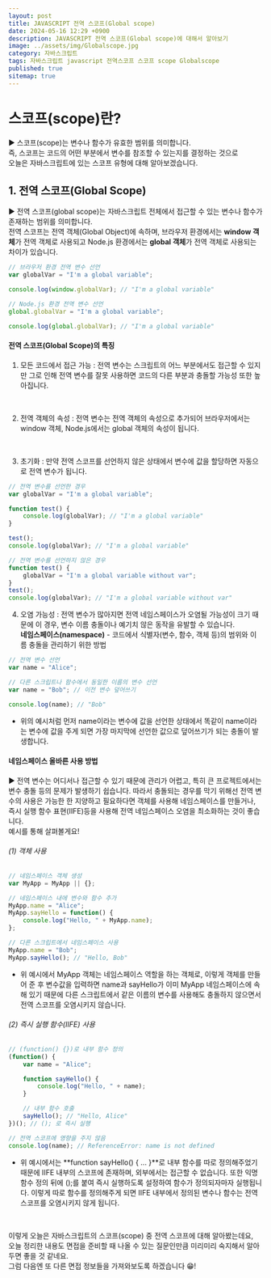 ```yaml
---
layout: post
title: JAVASCRIPT 전역 스코프(Global scope)
date: 2024-05-16 12:29 +0900
description: JAVASCRIPT 전역 스코프(Global scope)에 대해서 알아보기
image: ../assets/img/Globalscope.jpg
category: 자바스크립트
tags: 자바스크립트 javascript 전역스코프 스코프 scope Globalscope
published: true
sitemap: true
---
```


# 스코프(scope)란?

▶ 스코프(scope)는 변수나 함수가 유효한 범위를 의미합니다.<br>
즉, 스코프는 코드의 어떤 부분에서 변수를 참조할 수 있는지를 결정하는 것으로<br>
오늘은 자바스크립트에 있는 스코프 유형에 대해 알아보겠습니다.<br>

## 1. 전역 스코프(Global Scope)

▶ 전역 스코프(global scope)는 자바스크립트 전체에서 접근할 수 있는 변수나 함수가 존재하는 범위를 의미합니다.<br>
전역 스코프는 전역 객체(Global Object)에 속하며, 브라우저 환경에서는 **window 객체**가 전역 객체로 사용되고 Node.js 환경에서는 **global 객체**가 전역 객체로 사용되는 차이가 있습니다.

````javascript
// 브라우저 환경 전역 변수 선언
var globalVar = "I'm a global variable";

console.log(window.globalVar); // "I'm a global variable"

// Node.js 환경 전역 변수 선언
global.globalVar = "I'm a global variable";

console.log(global.globalVar); // "I'm a global variable"
````

#### 전역 스코프(Global Scope)의 특징

1. 모든 코드에서 접근 가능
: 전역 변수는 스크립트의 어느 부분에서도 접근할 수 있지만 그로 인해 전역 변수를 잘못 사용하면 코드의 다른 부분과 충돌할 가능성 또한 높아집니다.
<br>

2. 전역 객체의 속성
: 전역 변수는 전역 객체의 속성으로 추가되어 브라우저에서는 window 객체, Node.js에서는 global 객체의 속성이 됩니다.
<br>

3. 초기화
: 만약 전역 스코프를 선언하지 않은 상태에서 변수에 값을 할당하면 자동으로 전역 변수가 됩니다.

````javascript
// 전역 변수를 선언한 경우
var globalVar = "I'm a global variable";

function test() {
    console.log(globalVar); // "I'm a global variable"
}

test();
console.log(globalVar); // "I'm a global variable"

// 전역 변수를 선언하지 않은 경우
function test() {
    globalVar = "I'm a global variable without var";
}
test();
console.log(globalVar); // "I'm a global variable without var"
````

4. 오염 가능성
: 전역 변수가 많아지면 전역 네임스페이스가 오염될 가능성이 크기 때문에 이 경우, 변수 이름 충돌이나 예기치 않은 동작을 유발할 수 있습니다.<br>
**네임스페이스(namespace)** - 코드에서 식별자(변수, 함수, 객체 등)의 범위와 이름 충돌을 관리하기 위한 방법

````javascript
// 전역 변수 선언
var name = "Alice";

// 다른 스크립트나 함수에서 동일한 이름의 변수 선언
var name = "Bob"; // 이전 변수 덮어쓰기

console.log(name); // "Bob"
````

- 위의 예시처럼 먼저 name이라는 변수에 값을 선언한 상태에서 똑같이 name이라는 변수에 값을 주게 되면 가장 마지막에 선언한 값으로 덮어쓰기가 되는 충돌이 발생합니다.

#### 네임스페이스 올바른 사용 방법

▶ 전역 변수는 어디서나 접근할 수 있기 때문에 관리가 어렵고, 특히 큰 프로젝트에서는 변수 충돌 등의 문제가 발생하기 쉽습니다. 따라서 충돌되는 경우를 막기 위해선 전역 변수의 사용은 가능한 한 지양하고 필요하다면 객체를 사용해 네임스페이스를 만들거나, 즉시 실행 함수 표현(IIFE)등을 사용해 전역 네임스페이스 오염을 최소화하는 것이 좋습니다.<br>
예시를 통해 살펴볼게요!

###### (1) 객체 사용

````javascript
// 네임스페이스 객체 생성
var MyApp = MyApp || {};

// 네임스페이스 내에 변수와 함수 추가
MyApp.name = "Alice";
MyApp.sayHello = function() {
    console.log("Hello, " + MyApp.name);
};

// 다른 스크립트에서 네임스페이스 사용
MyApp.name = "Bob";
MyApp.sayHello(); // "Hello, Bob"
````

- 위 예시에서 MyApp 객체는 네임스페이스 역할을 하는 객체로, 이렇게 객체를 만들어 준 후 변수값을 입력하면 name과 sayHello가 이미 MyApp 네임스페이스에 속해 있기 때문에 다른 스크립트에서 같은 이름의 변수를 사용해도 충돌하지 않으면서 전역 스코프를 오염시키지 않습니다.

###### (2) 즉시 실행 함수(IIFE) 사용

````javascript
// (function() {})로 내부 함수 정의
(function() {
    var name = "Alice";

    function sayHello() {
        console.log("Hello, " + name);
    }

    // 내부 함수 호출
    sayHello(); // "Hello, Alice"
})(); // (); 로 즉시 실행

// 전역 스코프에 영향을 주지 않음
console.log(name); // ReferenceError: name is not defined
````

- 위 예시에서는 **function sayHello() { ... }**로 내부 함수를 따로 정의해주었기 때문에 IIFE 내부의 스코프에 존재하며, 외부에서는 접근할 수 없습니다. 또한 익명 함수 정의 뒤에 ();를 붙여 즉시 실행하도록 설정하여 함수가 정의되자마자 실행됩니다. 이렇게 따로 함수를 정의해주게 되면 IIFE 내부에서 정의된 변수나 함수는 전역 스코프를 오염시키지 않게 됩니다.

<br>

이렇게 오늘은 자바스크립트의 스코프(scope) 중 전역 스코프에 대해 알아봤는데요,<br>
오늘 정리한 내용도 면접을 준비할 때 나올 수 있는 질문인만큼 미리미리 숙지해서 알아두면 좋을 것 같네요.<br>
그럼 다음엔 또 다른 면접 정보들을 가져와보도록 하겠습니다 😁!